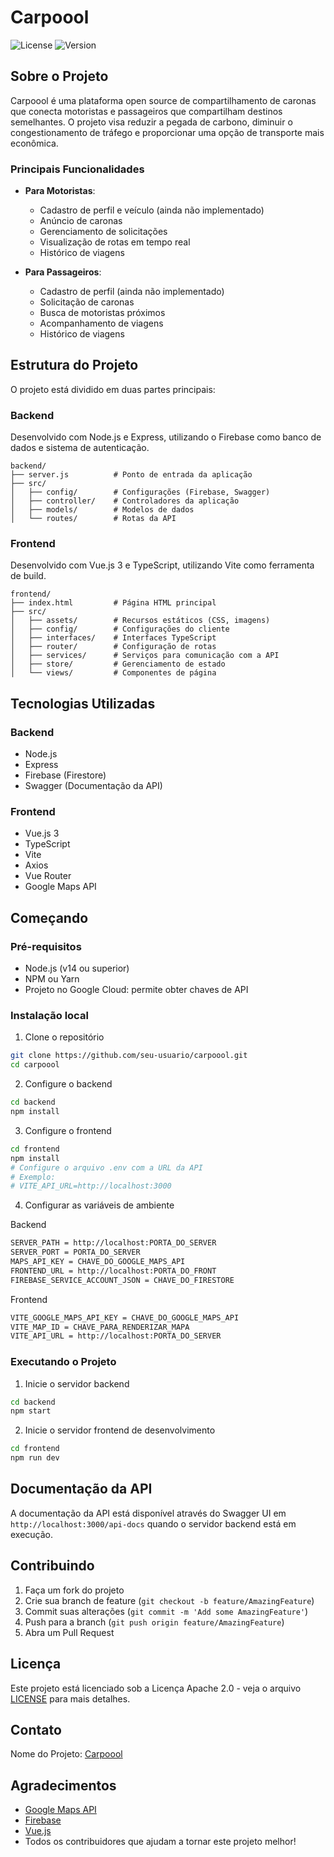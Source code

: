 # Carpoool

![License](https://img.shields.io/badge/license-Apache--2.0-blue.svg)
![Version](https://img.shields.io/badge/version-1.0.0-green.svg)

## Sobre o Projeto

Carpoool é uma plataforma open source de compartilhamento de caronas que conecta motoristas e passageiros que compartilham destinos semelhantes. O projeto visa reduzir a pegada de carbono, diminuir o congestionamento de tráfego e proporcionar uma opção de transporte mais econômica.

### Principais Funcionalidades

- **Para Motoristas**:
  - Cadastro de perfil e veículo (ainda não implementado)
  - Anúncio de caronas
  - Gerenciamento de solicitações
  - Visualização de rotas em tempo real
  - Histórico de viagens

- **Para Passageiros**:
  - Cadastro de perfil (ainda não implementado)
  - Solicitação de caronas
  - Busca de motoristas próximos
  - Acompanhamento de viagens
  - Histórico de viagens

## Estrutura do Projeto

O projeto está dividido em duas partes principais:

### Backend

Desenvolvido com Node.js e Express, utilizando o Firebase como banco de dados e sistema de autenticação.

```
backend/
├── server.js          # Ponto de entrada da aplicação
├── src/
│   ├── config/        # Configurações (Firebase, Swagger)
│   ├── controller/    # Controladores da aplicação
│   ├── models/        # Modelos de dados
│   └── routes/        # Rotas da API
```

### Frontend

Desenvolvido com Vue.js 3 e TypeScript, utilizando Vite como ferramenta de build.

```
frontend/
├── index.html         # Página HTML principal
├── src/
│   ├── assets/        # Recursos estáticos (CSS, imagens)
│   ├── config/        # Configurações do cliente
│   ├── interfaces/    # Interfaces TypeScript
│   ├── router/        # Configuração de rotas
│   ├── services/      # Serviços para comunicação com a API
│   ├── store/         # Gerenciamento de estado
│   └── views/         # Componentes de página
```

## Tecnologias Utilizadas

### Backend
- Node.js
- Express
- Firebase (Firestore)
- Swagger (Documentação da API)

### Frontend
- Vue.js 3
- TypeScript
- Vite
- Axios
- Vue Router
- Google Maps API

## Começando

### Pré-requisitos

- Node.js (v14 ou superior)
- NPM ou Yarn
- Projeto no Google Cloud: permite obter chaves de API

### Instalação local

1. Clone o repositório
```bash
git clone https://github.com/seu-usuario/carpoool.git
cd carpoool
```

2. Configure o backend
```bash
cd backend
npm install
```

3. Configure o frontend
```bash
cd frontend
npm install
# Configure o arquivo .env com a URL da API
# Exemplo:
# VITE_API_URL=http://localhost:3000
```

4. Configurar as variáveis de ambiente  

Backend
```bash
SERVER_PATH = http://localhost:PORTA_DO_SERVER
SERVER_PORT = PORTA_DO_SERVER
MAPS_API_KEY = CHAVE_DO_GOOGLE_MAPS_API
FRONTEND_URL = http://localhost:PORTA_DO_FRONT
FIREBASE_SERVICE_ACCOUNT_JSON = CHAVE_DO_FIRESTORE
```

Frontend
```bash
VITE_GOOGLE_MAPS_API_KEY = CHAVE_DO_GOOGLE_MAPS_API
VITE_MAP_ID = CHAVE_PARA_RENDERIZAR_MAPA
VITE_API_URL = http://localhost:PORTA_DO_SERVER
```

### Executando o Projeto

1. Inicie o servidor backend
```bash
cd backend
npm start
```

2. Inicie o servidor frontend de desenvolvimento
```bash
cd frontend
npm run dev
```

## Documentação da API

A documentação da API está disponível através do Swagger UI em `http://localhost:3000/api-docs` quando o servidor backend está em execução.

## Contribuindo

1. Faça um fork do projeto
2. Crie sua branch de feature (`git checkout -b feature/AmazingFeature`)
3. Commit suas alterações (`git commit -m 'Add some AmazingFeature'`)
4. Push para a branch (`git push origin feature/AmazingFeature`)
5. Abra um Pull Request

## Licença

Este projeto está licenciado sob a Licença Apache 2.0 - veja o arquivo [LICENSE](LICENSE) para mais detalhes.

## Contato

Nome do Projeto: [Carpoool](https://github.com/seu-usuario/carpoool)

## Agradecimentos

- [Google Maps API](https://developers.google.com/maps)
- [Firebase](https://firebase.google.com)
- [Vue.js](https://vuejs.org)
- Todos os contribuidores que ajudam a tornar este projeto melhor!